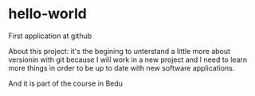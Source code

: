 # hello-world
First application at github

About this project: it's the begining to unterstand a little more about versionin with git because I will work in a new project and I need to learn more things in order to be up to date with new software applications.

And it is part of the course in Bedu
